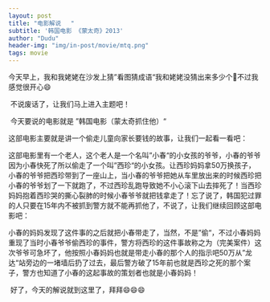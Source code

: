 ```yaml
---
layout: post
title: "电影解说　 "
subtitle: '韩国电影 《蒙太奇》2013'
author: "Dudu"
header-img: "img/in-post/movie/mtq.png"
tags: movie
---
```


今天早上，我和我姥姥在沙发上猜”看图猜成语“我和姥姥没猜出来多少个🥺不过我感觉很开心😄

​    不说废话了，让我们马上进入主题吧！

​         今天要说的电影就是 ”韩国电影（蒙太奇抓住他）“

这部电影主要就是讲一个偷走儿童向家长要钱的故事，让我们一起看一看吧：

这部电影里有一个老人，这个老人是一个名叫”小春“的小女孩的爷爷，小春的爷爷因为小春快死了所以偷走了一个叫”西珍“的小女孩。让西珍妈妈拿50万换孩子，小春的爷爷把西珍带到了一座山上，当小春的爷爷把她从车里放出来的时候西珍把小春的爷爷划了一下就跑了，不过西珍乱跑导致她不小心滚下山去摔死了！当西珍妈妈抱着西珍哭的撕心裂肺的时候小春爷爷就把钱拿走了！忘了说了，韩国犯过罪的人只要在15年内不被抓到警方就不能再抓他了，不说了，让我们继续回顾这部电影吧：

​     小春的妈妈发现了这件事的之后就把小春带走了，当然，不是”偷“，不过小春妈妈重现了当时小春爷爷偷西珍的事件，警方将西珍的这件事故称之为（完美案件）这次爷爷可急坏了，他按照小春妈妈也就是带走小春的那个人的指示吧50万从”龙达“站旁边的一堵墙后扔了过去，最后警方破了15年前也就是西珍之死的那个案子，警方也知道了小春的这起事故的策划者也就是小春妈妈！



​    好了，今天的解说就到这里了，拜拜😄😄😄